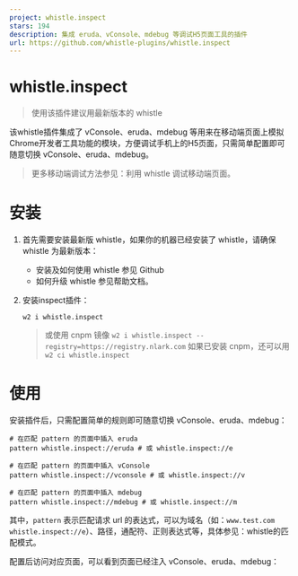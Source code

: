 ```yaml
---
project: whistle.inspect
stars: 194
description: 集成 eruda、vConsole、mdebug 等调试H5页面工具的插件
url: https://github.com/whistle-plugins/whistle.inspect
---
```


whistle.inspect
===============

> 使用该插件建议用最新版本的 whistle

该whistle插件集成了 vConsole、eruda、mdebug 等用来在移动端页面上模拟Chrome开发者工具功能的模块，方便调试手机上的H5页面，只需简单配置即可随意切换 vConsole、eruda、mdebug。

> 更多移动端调试方法参见：利用 whistle 调试移动端页面。

安装
==

1.  首先需要安装最新版 whistle，如果你的机器已经安装了 whistle，请确保 whistle 为最新版本：
    -   安装及如何使用 whistle 参见 Github
    -   如何升级 whistle 参见帮助文档。
2.  安装inspect插件：
    
    ```
    w2 i whistle.inspect
    ```
    
    > 或使用 cnpm 镜像 `w2 i whistle.inspect --registry=https://registry.nlark.com` 如果已安装 cnpm，还可以用 `w2 ci whistle.inspect`
    

使用
==

安装插件后，只需配置简单的规则即可随意切换 vConsole、eruda、mdebug：

```
# 在匹配 pattern 的页面中插入 eruda
pattern whistle.inspect://eruda # 或 whistle.inspect://e

# 在匹配 pattern 的页面中插入 vConsole
pattern whistle.inspect://vconsole # 或 whistle.inspect://v

# 在匹配 pattern 的页面中插入 mdebug
pattern whistle.inspect://mdebug # 或 whistle.inspect://m
```

其中，`pattern` 表示匹配请求 url 的表达式，可以为域名（如：`www.test.com whistle.inspect://e`）、路径，通配符、正则表达式等，具体参见：whistle的匹配模式。

配置后访问对应页面，可以看到页面已经注入 vConsole、eruda、mdebug：
